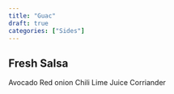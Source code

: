 ```yaml
---
title: "Guac"
draft: true
categories: ["Sides"]
---
```


## Fresh Salsa

Avocado
Red onion
Chili
Lime Juice
Corriander